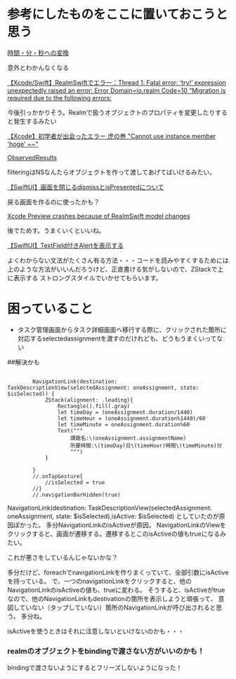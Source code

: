 #  参考にしたものをここに置いておこうと思う


[時間・分・秒への変換](https://proglight.jimdofree.com/learning/timeconvert/)

意外とわかんなくなる


[【Xcode/Swift】RealmSwiftでエラー：Thread 1: Fatal error: ‘try!’ expression unexpectedly raised an error: Error Domain=io.realm Code=10 “Migration is required due to the following errors:](https://ios-docs.dev/realm-migration/)

今後引っかかりそう。Realmで扱うオブジェクトのプロパティを変更したりすると発生するみたい

[【Xcode】初学者が出会ったエラー 虎の巻 "Cannot use instance member 'hoge' ~~"](https://qiita.com/kudpig/items/02dff090d763abf5918d)

[ObservedResults](https://www.mongodb.com/docs/realm-sdks/swift/latest/Structs/ObservedResults.html#/s:10RealmSwift15ObservedResultsV5whereAA5QueryVySbGAFyxGcSgvp)

filteringはNSなんたらオブジェクトを作って渡してあげてばいけるみたい。

[【SwiftUI】画面を閉じるdismissとisPresentedについて](https://capibara1969.com/3700/)

戻る画面を作るのに使ったかも？


[Xcode Preview crashes because of RealmSwift model changes](https://stackoverflow.com/questions/66735100/xcode-preview-crashes-because-of-realmswift-model-changes)

後でためす。うまくいくといいね。

[【SwiftUI】TextField付きAlertを表示する](https://www.yururiwork.net/archives/1315)

よくわからない文法がたくさん有る方法・・・コードを読みやすくするためには上のような方法がいいんだろうけど、正直書ける気がしないので、ZStackで上に表示する
ストロングスタイルでいかせてもらいます。

# 困っていること

- タスク管理画面からタスク詳細画面へ移行する際に、クリックされた箇所に対応するselectedassignmentを渡すのだけれども、どうもうまくいってない

##解決かも
```

        NavigationLink(destination: TaskDescriptionView(selectedAssignment: oneAssignment, state: $isSelected)) {
            ZStack(alignment: .leading){
                Rectangle().fill(.gray)
                let timeDay = (oneAssignment.duration/1440)
                let timeHour = (oneAssignment.duration%1440)/60
                let timeMinute = oneAssignment.duration%60
                Text("""
                    課題名:\(oneAssignment.assignmentName)
                    所要時間:\(timeDay)日\(timeHour)時間\(timeMinute)分
                    """)
            }
            
        }
        //.onTapGesture{
            //isSelected = true
        //}
        //.navigationBarHidden(true)
```

NavigationLink(destination: TaskDescriptionView(selectedAssignment: oneAssignment, state: $isSelected),isActive: $isSelected)
としていたのが原因ぽかった。
多分NavigationLinkのisActiveが原因。
NavigationLinkのViewをクリックすると、画面が遷移する。遷移するとこのisActiveの値もtrueになるみたい。

これが悪さをしているんじゃないかな？

多分だけど、foreachでnavigationLinkを作りまくっていて、全部引数にisActiveを持っている。
で、一つのnavigationLinkをクリックすると、他のNavigationLinkのisActiveの値も、trueに変わる。
そうすると、isActiveがtrueなので、他のNavigationLinkもdestivationの箇所を表示しようと頑張って、
意図していない（タップしていない）箇所のNavigationLinkが呼び出されると思う。
多分ね。

isActiveを使うときはそれに注意しないといけないのかも・・・


### realmのオブジェクトをbindingで渡さない方がいいのかも！
bindingで渡さないようにするとフリーズしないようになった！

